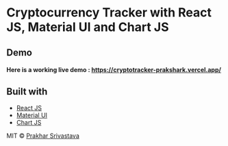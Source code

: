 # Cryptocurrency Tracker with React JS, Material UI and Chart JS

## Demo
#### Here is a working live demo :  https://cryptotracker-prakshark.vercel.app/

## Built with 

- [React JS](https://reactjs.org/)
- [Material UI](https://v4.mui.com/)
- [Chart JS](https://reactchartjs.github.io/react-chartjs-2/#/)


MIT © [Prakhar Srivastava ](https://github.com/prakshark)
